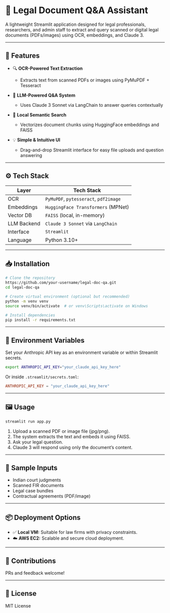 # 🧾 Legal Document Q\&A Assistant

A lightweight Streamlit application designed for legal professionals, researchers, and admin staff to extract and query scanned or digital legal documents (PDFs/images) using OCR, embeddings, and Claude 3.

---

## 🚀 Features

* 🔍 **OCR-Powered Text Extraction**

  * Extracts text from scanned PDFs or images using PyMuPDF + Tesseract

* 🤖 **LLM-Powered Q\&A System**

  * Uses Claude 3 Sonnet via LangChain to answer queries contextually

* 🧠 **Local Semantic Search**

  * Vectorizes document chunks using HuggingFace embeddings and FAISS

* 💡 **Simple & Intuitive UI**

  * Drag-and-drop Streamlit interface for easy file uploads and question answering

---

## ⚙️ Tech Stack

| Layer       | Tech Stack                            |
| ----------- | ------------------------------------- |
| OCR         | `PyMuPDF`, `pytesseract`, `pdf2image` |
| Embeddings  | `HuggingFace Transformers` (MPNet)    |
| Vector DB   | `FAISS` (local, in-memory)            |
| LLM Backend | `Claude 3 Sonnet` via `LangChain`     |
| Interface   | `Streamlit`                           |
| Language    | Python 3.10+                          |

---

## 📥 Installation

```bash
# Clone the repository
https://github.com/your-username/legal-doc-qa.git
cd legal-doc-qa

# Create virtual environment (optional but recommended)
python -m venv venv
source venv/bin/activate  # or venv\Scripts\activate on Windows

# Install dependencies
pip install -r requirements.txt
```

---

## 🔐 Environment Variables

Set your Anthropic API key as an environment variable or within Streamlit secrets.

```bash
export ANTHROPIC_API_KEY="your_claude_api_key_here"
```

Or inside `.streamlit/secrets.toml`:

```toml
ANTHROPIC_API_KEY = "your_claude_api_key_here"
```

---

## 🖼️ Usage

```bash
streamlit run app.py
```

1. Upload a scanned PDF or image file (jpg/png).
2. The system extracts the text and embeds it using FAISS.
3. Ask your legal question.
4. Claude 3 will respond using only the document’s content.

---

## 📌 Sample Inputs

* Indian court judgments
* Scanned FIR documents
* Legal case bundles
* Contractual agreements (PDF/image)

---

## 📦 Deployment Options

* ✅ **Local VM:** Suitable for law firms with privacy constraints.
* ☁️ **AWS EC2:** Scalable and secure cloud deployment.

---

## 🙌 Contributions

PRs and feedback welcome!

---

## 📄 License

MIT License
